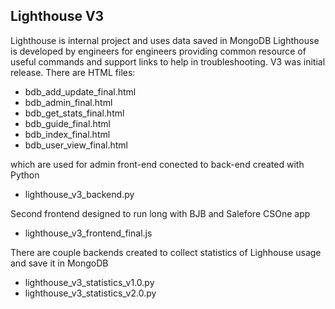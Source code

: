 ## Lighthouse V3

Lighthouse is internal project and uses data saved in MongoDB 
Lighthouse is developed by engineers for engineers providing common resource of useful commands and support links to help in troubleshooting.
V3 was initial release.
There are HTML files:
* bdb_add_update_final.html
* bdb_admin_final.html
* bdb_get_stats_final.html
* bdb_guide_final.html
* bdb_index_final.html
* bdb_user_view_final.html

which are used for admin front-end conected to back-end created with Python
* lighthouse_v3_backend.py

Second frontend designed to run long with BJB and Salefore CSOne app
* lighthouse_v3_frontend_final.js

There are couple backends created to collect statistics of Lighhouse usage and save it in MongoDB

* lighthouse_v3_statistics_v1.0.py
* lighthouse_v3_statistics_v2.0.py
